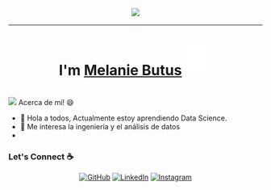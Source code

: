 <p align="center">
  <img src="https://miro.medium.com/max/2048/1*OohqW5DGh9CQS4hLY5FXzA.png" height="230"/>
</p>
<hr>
<h1 align="center">I'm <a href="https://github.com/Aryagm">Melanie Butus<a><img src="https://github.com/Kathryn-Jie/Kathryn-Jie/blob/main/wave.gif" width="60px"/></h1>
<Br>
<picture><img src = "https://github.com/7oSkaaa/7oSkaaa/blob/main/Images/about_me.gif?raw=true" width = 50px></picture> Acerca de mí! 😄</h1>

- 👋 Hola a todos, Actualmente estoy aprendiendo Data Science.
- 👀 Me interesa la ingeniería y el análisis de datos
- 
### Let's Connect :coffee:
<p align="center">
	<a href="https://[github.com/nouveau-riche](https://github.com/Melbutus)"><img src="https://img.icons8.com/bubbles/50/000000/github.png" alt="GitHub"/></a>
	<a href="https://[www.linkedin.com/in/nikunj-sharma-136182194](https://www.linkedin.com/in/melanie-butus-7013551a9/)/"><img src="https://img.icons8.com/bubbles/50/000000/linkedin.png" alt="LinkedIn"/></a>
	<a href="https://[www.instagram.com/_nikunjjsharma](https://www.instagram.com/m.btus/?next=%2F)/"><img src="https://img.icons8.com/bubbles/50/000000/instagram.png" alt="Instagram"/></a>
</p>



<!---
Melbutus/Melbutus is a ✨ special ✨ repository because its `README.md` (this file) appears on your GitHub profile.
You can click the Preview link to take a look at your changes.
--->
